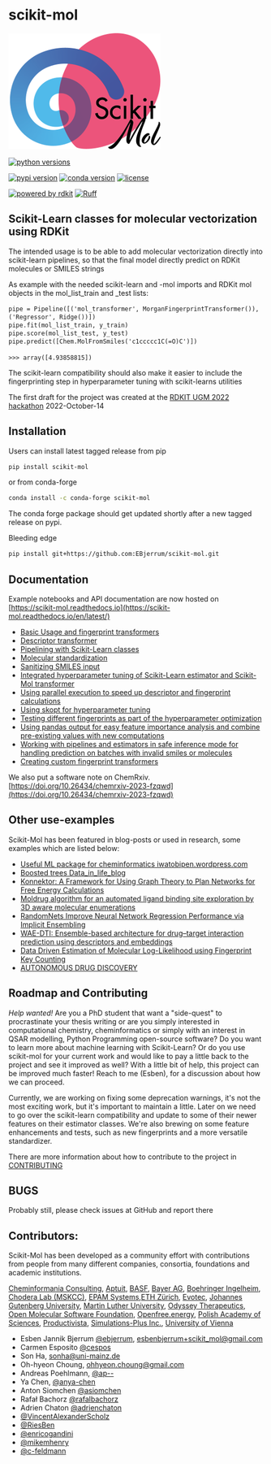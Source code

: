 # scikit-mol

<img src="https://github.com/EBjerrum/scikit-mol/blob/30c74b3648c0087bdb1b659bc67ba757d7498e9a/resources/logo/ScikitMol_Logo_LightBG_300px.png?raw=true" alt="Fancy logo">

[![python versions](https://shields.io/badge/python-3.9%20%7C%203.10%20%7C%203.11%20%7C%203.12%20%7C%203.13-blue)]()

[![pypi version](https://img.shields.io/pypi/v/scikit-mol.svg)](https://pypi.org/project/scikit-mol/)
[![conda version](https://img.shields.io/conda/vn/conda-forge/scikit-mol.svg)](https://anaconda.org/conda-forge/scikit-mol)
[![license](https://img.shields.io/github/license/EBjerrum/scikit-mol)](#)

[![powered by rdkit](https://img.shields.io/badge/Powered%20by-RDKit-3838ff.svg?logo=data:image/png;base64,iVBORw0KGgoAAAANSUhEUgAAABAAAAAQBAMAAADt3eJSAAAABGdBTUEAALGPC/xhBQAAACBjSFJNAAB6JgAAgIQAAPoAAACA6AAAdTAAAOpgAAA6mAAAF3CculE8AAAAFVBMVEXc3NwUFP8UPP9kZP+MjP+0tP////9ZXZotAAAAAXRSTlMAQObYZgAAAAFiS0dEBmFmuH0AAAAHdElNRQfmAwsPGi+MyC9RAAAAQElEQVQI12NgQABGQUEBMENISUkRLKBsbGwEEhIyBgJFsICLC0iIUdnExcUZwnANQWfApKCK4doRBsKtQFgKAQC5Ww1JEHSEkAAAACV0RVh0ZGF0ZTpjcmVhdGUAMjAyMi0wMy0xMVQxNToyNjo0NyswMDowMDzr2J4AAAAldEVYdGRhdGU6bW9kaWZ5ADIwMjItMDMtMTFUMTU6MjY6NDcrMDA6MDBNtmAiAAAAAElFTkSuQmCC)](https://www.rdkit.org/)
[![Ruff](https://img.shields.io/endpoint?url=https://raw.githubusercontent.com/astral-sh/ruff/main/assets/badge/v2.json)](https://github.com/astral-sh/ruff)

## Scikit-Learn classes for molecular vectorization using RDKit

The intended usage is to be able to add molecular vectorization directly into scikit-learn pipelines, so that the final model directly predict on RDKit molecules or SMILES strings

As example with the needed scikit-learn and -mol imports and RDKit mol objects in the mol_list_train and \_test lists:

    pipe = Pipeline([('mol_transformer', MorganFingerprintTransformer()), ('Regressor', Ridge())])
    pipe.fit(mol_list_train, y_train)
    pipe.score(mol_list_test, y_test)
    pipe.predict([Chem.MolFromSmiles('c1ccccc1C(=O)C')])

    >>> array([4.93858815])

The scikit-learn compatibility should also make it easier to include the fingerprinting step in hyperparameter tuning with scikit-learns utilities

The first draft for the project was created at the [RDKIT UGM 2022 hackathon](https://github.com/rdkit/UGM_2022) 2022-October-14

## Installation

Users can install latest tagged release from pip

```sh
pip install scikit-mol
```

or from conda-forge

```sh
conda install -c conda-forge scikit-mol
```

The conda forge package should get updated shortly after a new tagged release on pypi.

Bleeding edge

```sh
pip install git+https://github.com:EBjerrum/scikit-mol.git
```

## Documentation

Example notebooks and API documentation are now hosted on [https://scikit-mol.readthedocs.io](https://scikit-mol.readthedocs.io/en/latest/)

- [Basic Usage and fingerprint transformers](https://scikit-mol.readthedocs.io/en/latest/notebooks/01_basic_usage/)
- [Descriptor transformer](https://scikit-mol.readthedocs.io/en/latest/notebooks/02_descriptor_transformer/)
- [Pipelining with Scikit-Learn classes](https://scikit-mol.readthedocs.io/en/latest/notebooks/03_example_pipeline/)
- [Molecular standardization](https://scikit-mol.readthedocs.io/en/latest/notebooks/04_standardizer/)
- [Sanitizing SMILES input](https://scikit-mol.readthedocs.io/en/latest/notebooks/05_smiles_sanitization/)
- [Integrated hyperparameter tuning of Scikit-Learn estimator and Scikit-Mol transformer](https://scikit-mol.readthedocs.io/en/latest/notebooks/06_hyperparameter_tuning/)
- [Using parallel execution to speed up descriptor and fingerprint calculations](https://scikit-mol.readthedocs.io/en/latest/notebooks/07_parallel_transforms/)
- [Using skopt for hyperparameter tuning](https://scikit-mol.readthedocs.io/en/latest/notebooks/08_external_library_skopt/)
- [Testing different fingerprints as part of the hyperparameter optimization](https://scikit-mol.readthedocs.io/en/latest/notebooks/09_Combinatorial_Method_Usage_with_FingerPrint_Transformers/)
- [Using pandas output for easy feature importance analysis and combine pre-existing values with new computations](https://scikit-mol.readthedocs.io/en/latest/notebooks/10_pipeline_pandas_output/)
- [Working with pipelines and estimators in safe inference mode for handling prediction on batches with invalid smiles or molecules](https://scikit-mol.readthedocs.io/en/latest/notebooks/11_safe_inference/)
- [Creating custom fingerprint transformers](https://scikit-mol.readthedocs.io/en/latest/notebooks/12_custom_fingerprint_transformer/)

We also put a software note on ChemRxiv. [https://doi.org/10.26434/chemrxiv-2023-fzqwd](https://doi.org/10.26434/chemrxiv-2023-fzqwd)

## Other use-examples

Scikit-Mol has been featured in blog-posts or used in research, some examples which are listed below:

- [Useful ML package for cheminformatics iwatobipen.wordpress.com](https://iwatobipen.wordpress.com/2023/11/12/useful-ml-package-for-cheminformatics-rdkit-cheminformatics-ml/)
- [Boosted trees Data_in_life_blog](https://jhylin.github.io/Data_in_life_blog/posts/19_ML2-3_Boosted_trees/1_adaboost_xgb.html)
- [Konnektor: A Framework for Using Graph Theory to Plan Networks for Free Energy Calculations](https://pubs.acs.org/doi/abs/10.1021/acs.jcim.4c01710)
- [Moldrug algorithm for an automated ligand binding site exploration by 3D aware molecular enumerations](https://chemrxiv.org/engage/chemrxiv/article-details/67688633fa469535b97c1b73)
- [RandomNets Improve Neural Network Regression Performance via Implicit Ensembling](https://chemrxiv.org/engage/chemrxiv/article-details/67656cfa81d2151a02603f48)
- [WAE-DTI: Ensemble-based architecture for drug–target interaction prediction using descriptors and embeddings](https://www.sciencedirect.com/science/article/pii/S2352914824001618)
- [Data Driven Estimation of Molecular Log-Likelihood using Fingerprint Key Counting](https://chemrxiv.org/engage/chemrxiv/article-details/661402ee21291e5d1d646651)
- [AUTONOMOUS DRUG DISCOVERY](https://www.proquest.com/openview/3e830e36bc618f263905a99e787c66c6/1?pq-origsite=gscholar&cbl=18750&diss=y)

## Roadmap and Contributing

_Help wanted!_ Are you a PhD student that want a "side-quest" to procrastinate your thesis writing or are you simply interested in computational chemistry, cheminformatics or simply with an interest in QSAR modelling, Python Programming open-source software? Do you want to learn more about machine learning with Scikit-Learn? Or do you use scikit-mol for your current work and would like to pay a little back to the project and see it improved as well?
With a little bit of help, this project can be improved much faster! Reach to me (Esben), for a discussion about how we can proceed.

Currently, we are working on fixing some deprecation warnings, it's not the most exciting work, but it's important to maintain a little. Later on we need to go over the scikit-learn compatibility and update to some of their newer features on their estimator classes. We're also brewing on some feature enhancements and tests, such as new fingerprints and a more versatile standardizer.

There are more information about how to contribute to the project in [CONTRIBUTING]()

## BUGS

Probably still, please check issues at GitHub and report there

## Contributors:

Scikit-Mol has been developed as a community effort with contributions from people from many different companies, consortia, foundations and academic institutions.

[Cheminformania Consulting](https://www.cheminformania.com), [Aptuit](https://www.linkedin.com/company/aptuit/), [BASF](https://www.basf.com), [Bayer AG](https://www.bayer.com), [Boehringer Ingelheim](https://www.boehringer-ingelheim.com/), [Chodera Lab (MSKCC)](https://www.choderalab.org/), [EPAM Systems](https://www.epam.com/),[ETH Zürich](https://ethz.ch/en.html), [Evotec](https://www.evotec.com/), [Johannes Gutenberg University](https://www.uni-mainz.de/en/), [Martin Luther University](https://www.uni-halle.de/?lang=en), [Odyssey Therapeutics](https://odysseytx.com/), [Open Molecular Software Foundation](https://omsf.io/), [Openfree.energy](https://openfree.energy/), [Polish Academy of Sciences](https://pasific.pan.pl/polish-academy-of-sciences/), [Productivista](https://www.productivista.com), [Simulations-Plus Inc.](https://www.simulations-plus.com/), [University of Vienna](https://www.univie.ac.at/en/)

- Esben Jannik Bjerrum [@ebjerrum](https://github.com/ebjerrum), esbenbjerrum+scikit_mol@gmail.com
- Carmen Esposito [@cespos](https://github.com/cespos)
- Son Ha, sonha@uni-mainz.de
- Oh-hyeon Choung, ohhyeon.choung@gmail.com
- Andreas Poehlmann, [@ap--](https://github.com/ap--)
- Ya Chen, [@anya-chen](https://github.com/anya-chen)
- Anton Siomchen [@asiomchen](https://github.com/asiomchen)
- Rafał Bachorz [@rafalbachorz](https://github.com/rafalbachorz)
- Adrien Chaton [@adrienchaton](https://github.com/adrienchaton)
- [@VincentAlexanderScholz](https://github.com/VincentAlexanderScholz)
- [@RiesBen](https://github.com/RiesBen)
- [@enricogandini](https://github.com/enricogandini)
- [@mikemhenry](https://github.com/mikemhenry)
- [@c-feldmann](https://github.com/c-feldmann)
